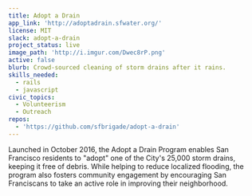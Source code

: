 ```yaml
---
title: Adopt a Drain
app_link: 'http://adoptadrain.sfwater.org/'
license: MIT
slack: adopt-a-drain
project_status: live
image_path: 'http://i.imgur.com/Dwec8rP.png'
active: false
blurb: Crowd-sourced cleaning of storm drains after it rains.
skills_needed:
  - rails
  - javascript
civic_topics:
  - Volunteerism
  - Outreach
repos:
  - 'https://github.com/sfbrigade/adopt-a-drain'
---
```


Launched in October 2016, the Adopt a Drain Program enables San Francisco residents to "adopt" one of the City's 25,000 storm drains, keeping it free of debris. While helping to reduce localized flooding, the program also fosters community engagement by encouraging San Franciscans to take an active role in improving their neighborhood.
